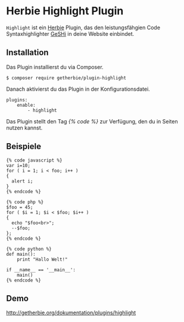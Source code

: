 # Herbie Highlight Plugin

`Highlight` ist ein [Herbie](http://github.com/getherbie/herbie) Plugin, das den leistungsfähgien Code Syntaxhighlighter [GeSHi](http://qbnz.com/highlighter/) in deine Website einbindet.

## Installation

Das Plugin installierst du via Composer.

	$ composer require getherbie/plugin-highlight

Danach aktivierst du das Plugin in der Konfigurationsdatei.

    plugins:
        enable:
            - highlight

Das Plugin stellt den Tag *{% code %}* zur Verfügung, den du in Seiten nutzen kannst.

## Beispiele

    {% code javascript %}
    var i=10;
    for ( i = 1; i < foo; i++ )
    {
      alert i;
    }
    {% endcode %}

    {% code php %}
    $foo = 45;
    for ( $i = 1; $i < $foo; $i++ )
    {
      echo "$foo<br>";
      --$foo;
    };
    {% endcode %}

    {% code python %}
    def main():
        print "Hallo Welt!"

    if __name__ == '__main__':
        main()
    {% endcode %}


## Demo

<http://getherbie.org/dokumentation/plugins/highlight>
